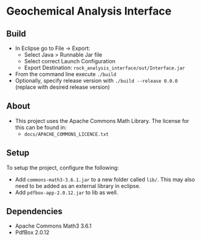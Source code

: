 # Geochemical Analysis Interface

## Build
- In Eclipse go to File -> Export:
  - Select Java > Runnable Jar file
  - Select correct Launch Configuration
  - Export Destination: ```rock_analysis_interface/out/Interface.jar```
- From the command line execute ```./build```
- Optionally, specify release version with ```./build --release 0.0.0``` (replace with desired release version)

## About
- This project uses the Apache Commons Math Library.  The license for this can be found in:
    - ```docs/APACHE_COMMONS_LICENCE.txt```

## Setup
To setup the project, configure the following:
- Add ```commons-math3-3.6.1.jar``` to a new folder called ```lib/```. This may also need to be added as an external library in eclipse.
- Add ```pdfbox-app-2.0.12.jar``` to lib as well.

## Dependencies
- Apache Commons Math3 3.6.1
- PdfBox 2.0.12
